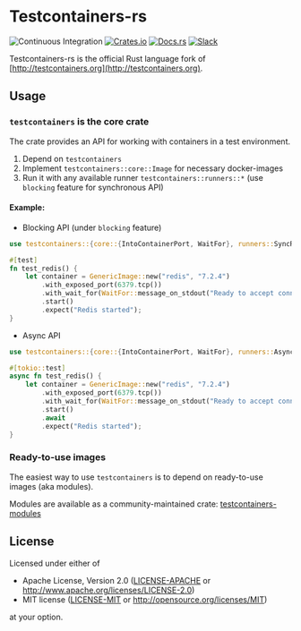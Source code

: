 # Testcontainers-rs

![Continuous Integration](https://github.com/testcontainers/testcontainers-rs/actions/workflows/ci.yml/badge.svg)
[![Crates.io](https://img.shields.io/crates/v/testcontainers.svg)](https://crates.io/crates/testcontainers)
[![Docs.rs](https://docs.rs/testcontainers/badge.svg)](https://docs.rs/testcontainers)
[![Slack](https://img.shields.io/badge/Slack-join-orange?style=flat&logo=slack&)](https://join.slack.com/t/testcontainers/shared_invite/zt-2gra37tid-n9xDJGjjVb7hMRanGjowkw)

Testcontainers-rs is the official Rust language fork of [http://testcontainers.org](http://testcontainers.org).

## Usage

### `testcontainers` is the core crate

The crate provides an API for working with containers in a test environment.

1. Depend on `testcontainers`
2. Implement `testcontainers::core::Image` for necessary docker-images
3. Run it with any available runner `testcontainers::runners::*` (use `blocking` feature for synchronous API)

#### Example:

- Blocking API (under `blocking` feature)

```rust
use testcontainers::{core::{IntoContainerPort, WaitFor}, runners::SyncRunner, GenericImage};

#[test]
fn test_redis() {
    let container = GenericImage::new("redis", "7.2.4")
        .with_exposed_port(6379.tcp())
        .with_wait_for(WaitFor::message_on_stdout("Ready to accept connections"))
        .start()
        .expect("Redis started");
}
```

- Async API

```rust
use testcontainers::{core::{IntoContainerPort, WaitFor}, runners::AsyncRunner, GenericImage};

#[tokio::test]
async fn test_redis() {
    let container = GenericImage::new("redis", "7.2.4")
        .with_exposed_port(6379.tcp())
        .with_wait_for(WaitFor::message_on_stdout("Ready to accept connections"))
        .start()
        .await
        .expect("Redis started");
}
```

### Ready-to-use images

The easiest way to use `testcontainers` is to depend on ready-to-use images (aka modules).

Modules are available as a community-maintained crate: [testcontainers-modules](https://github.com/testcontainers/testcontainers-rs-modules-community)

## License

Licensed under either of

- Apache License, Version 2.0
  ([LICENSE-APACHE](LICENSE-Apache-2.0) or http://www.apache.org/licenses/LICENSE-2.0)
- MIT license
  ([LICENSE-MIT](LICENSE-MIT) or http://opensource.org/licenses/MIT)

at your option.
